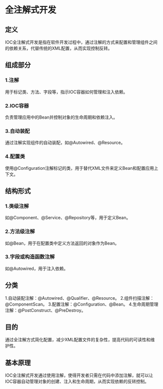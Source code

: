 # 全注解式开发

## 定义

IOC全注解式开发是指在软件开发过程中，通过注解的方式来配置和管理组件之间的依赖关系，代替传统的XML配置，从而实现控制反转。

## 组成部分

### 1.注解

用于标记类、方法、字段等，指示IOC容器如何管理和注入依赖。

### 2.IOC容器

负责管理应用中的Bean并控制对象的生命周期和依赖注入。

### 3.自动装配

通过注解实现组件的自动装配，如@Autowired、@Resource。

### 4.配置类

使用@Configuration注解标记的类，用于替代XML文件来定义Bean和配置应用上下文。

## 结构形式

### 1.类级注解

如@Component、@Service、@Repository等，用于定义Bean。

### 2.方法级注解

如@Bean，用于在配置类中定义方法返回的对象作为Bean。

### 3.字段或构造函数注解

如@Autowired，用于注入依赖。

## 分类

1.自动装配注解：@Autowired、@Qualifier、@Resource。
2.组件扫描注解：@ComponentScan。
3.配置注解：@Configuration、@Bean。
4.生命周期管理注解：@PostConstruct、@PreDestroy。

## 目的

通过全注解方式简化配置，减少XML配置文件的复杂性，提高代码的可读性和维护性。

## 基本原理

IOC全注解式开发通过使用注解，使得开发者只需在代码中添加注解，就可以让IOC容器自动管理对象的创建、注入和生命周期，从而实现依赖的反转控制。